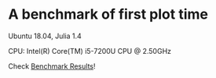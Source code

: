 # A benchmark of first plot time

Ubuntu 18.04, Julia 1.4

CPU: Intel(R) Core(TM) i5-7200U CPU @ 2.50GHz

Check [Benchmark Results](plottime/README.md)!
